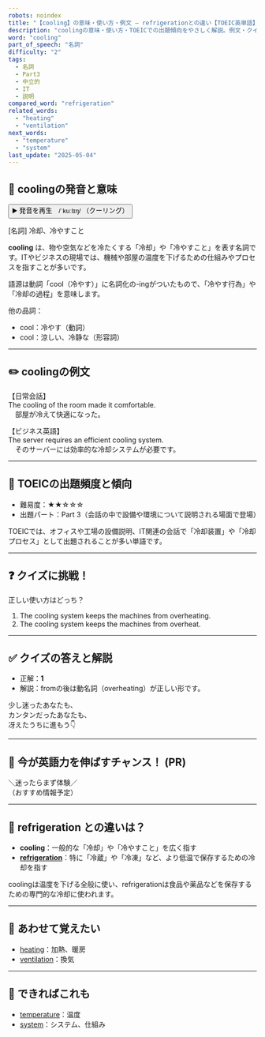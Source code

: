 ```yaml
---
robots: noindex
title: "【cooling】の意味・使い方・例文 ― refrigerationとの違い【TOEIC英単語】"
description: "coolingの意味・使い方・TOEICでの出題傾向をやさしく解説。例文・クイズ付きでrefrigerationとの違いもわかりやすく学べます。"
word: "cooling"
part_of_speech: "名詞"
difficulty: "2"
tags:
  - 名詞
  - Part3
  - 中立的
  - IT
  - 説明
compared_word: "refrigeration"
related_words:
  - "heating"
  - "ventilation"
next_words:
  - "temperature"
  - "system"
last_update: "2025-05-04"
---
```


## 🔰 coolingの発音と意味

<button class="play-audio" onclick="playTTS('cooling')">
  <span class="play-audio-main">
    ▶️ 発音を再生　/ˈkuːlɪŋ/
  </span>
  <span class="play-audio-sub">
    （クーリング）
  </span>
</button>

[名詞] 冷却、冷やすこと

**cooling** は、物や空気などを冷たくする「冷却」や「冷やすこと」を表す名詞です。ITやビジネスの現場では、機械や部屋の温度を下げるための仕組みやプロセスを指すことが多いです。

語源は動詞「cool（冷やす）」に名詞化の-ingがついたもので、「冷やす行為」や「冷却の過程」を意味します。

他の品詞：  
- cool：冷やす（動詞）
- cool：涼しい、冷静な（形容詞）

---

## ✏️ coolingの例文

【日常会話】  
The cooling of the room made it comfortable.  
　部屋が冷えて快適になった。

【ビジネス英語】  
The server requires an efficient cooling system.  
　そのサーバーには効率的な冷却システムが必要です。

---

## 🎯 TOEICの出題頻度と傾向

- 難易度：★★☆☆☆
- 出題パート：Part 3（会話の中で設備や環境について説明される場面で登場）

TOEICでは、オフィスや工場の設備説明、IT関連の会話で「冷却装置」や「冷却プロセス」として出題されることが多い単語です。

---

## ❓ クイズに挑戦！

正しい使い方はどっち？

1. The cooling system keeps the machines from overheating.  
2. The cooling system keeps the machines from overheat.

---

## ✅ クイズの答えと解説

- 正解：**1**
- 解説：fromの後は動名詞（overheating）が正しい形です。

少し迷ったあなたも、  
カンタンだったあなたも、  
冴えたうちに進もう👇️

---

## 🚀 今が英語力を伸ばすチャンス！ (PR)

<div class="info-center">
＼迷ったらまず体験／<br>  
（おすすめ情報予定）
</div>

---

## 🤔  refrigeration との違いは？

- **cooling**：一般的な「冷却」や「冷やすこと」を広く指す
- **[refrigeration](/word/refrigeration)**：特に「冷蔵」や「冷凍」など、より低温で保存するための冷却を指す

coolingは温度を下げる全般に使い、refrigerationは食品や薬品などを保存するための専門的な冷却に使われます。

---

## 🧩 あわせて覚えたい

- [heating](/word/heating)：加熱、暖房
- [ventilation](/word/ventilation)：換気

---

## 📖 できればこれも

- [temperature](/word/temperature)：温度
- [system](/word/system)：システム、仕組み

<!-- cvid: aid48_bid39 -->
